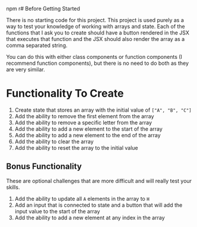 npm r# Before Getting Started

There is no starting code for this project. This project is used purely as a way to test your knowledge of working with arrays and state. Each of the functions that I ask you to create should have a button rendered in the JSX that executes that function and the JSX should also render the array as a comma separated string.

You can do this with either class components or function components (I recommend function components), but there is no need to do both as they are very similar.

# Functionality To Create

1. Create state that stores an array with the initial value of `["A", "B", "C"]`
2. Add the ability to remove the first element from the array
3. Add the ability to remove a specific letter from the array
4. Add the ability to add a new element to the start of the array
5. Add the ability to add a new element to the end of the array
6. Add the ability to clear the array
7. Add the ability to reset the array to the initial value

## Bonus Functionality

These are optional challenges that are more difficult and will really test your skills.

1. Add the ability to update all `A` elements in the array to `H`
2. Add an input that is connected to state and a button that will add the input value to the start of the array
3. Add the ability to add a new element at any index in the array

